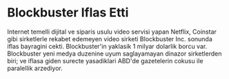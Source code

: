 # Blockbuster Iflas Etti

Internet temelli dijital ve siparis usulu video servisi yapan Netflix,
Coinstar gibi sirketlerle rekabet edemeyen video sirketi Blockbuster
Inc. sonunda iflas bayragini cekti. Blockbuster'in yaklasik 1 milyar
dolarlik borcu var. Blockbuster yeni medya duzenine uyum saglayamayan
dinazor sirketlerden biri; ve iflasa giden surecte yasadiklari ABD'de
gazetelerin cokusu ile paralellik arzediyor.


